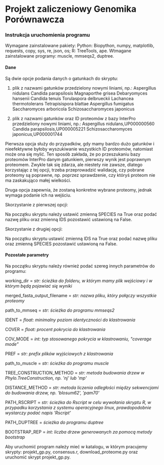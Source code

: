 # Projekt zaliczeniowy Genomika Porównawcza

### Instrukcja uruchomienia programu
Wymagane zainstalowane pakiety: Python: Biopython, numpy, matplotlib, requests, copy, sys, re, json, os; R: TreeTools, ape.
Wtmagane zainstalowane programy: muscle, mmseqs2, duptree.

#### Dane
Są dwie opcje podania danych o gatunkach do skryptu:

1. plik z nazwami gatunków przedzielony nowymi liniami, np.:
Aspergillus nidulans
Candida parapsilosis
Magnaporthe grisea
Debaryomyces hansenii
Candida tenuis
Torulaspora delbrueckii
Lachancea thermotolerans
Tetrapisispora blattae
Aspergillus fumigatus
Saccharomyces arboricola
Schizosaccharomyces japonicus

2. plik z nazwami gatunków oraz ID proteomów z bazy InterPro przedzieliony nowymi liniami, np.:
Aspergillus nidulans,UP000000560
Candida parapsilosis,UP000005221
Schizosaccharomyces japonicus,UP000001744

Pierwsza opcja służy do przypadków, gdy mamy bardzo dużo gatunków i nieefektywne byłoby wyszukiwanie wszystkich ID proteomów, natomiast może ona się mylić. Ten sposób zakłada, że po przeszukaniu bazy proteomów InterPro danym gatunkiem, pierwszy wynik jest poprawnym proteomem. Zwykle tak się zdarza, ale niestety nie zawsze, dlatego korzystając z tej opcji, trzeba przeprowadzić walidację, czy pobrane proteomy są poprawne, np. poprzez sprawdzenie, czy któryś proteom nie ma zaskakująco małej wielkości.

Druga opcja zapewnia, że zostaną konkretne wybrane proteomy, jednak wymaga podanie ich na wejściu.

Skorzystanie z pierwszej opcji:

Na początku skryptu należy ustawić zmienną SPECIES na True oraz podać nazwę pliku oraz zmienną IDS pozostawić ustawioną na False.

Skorzystanie z drugiej opcji:

Na początku skryptu ustawić zmienną IDS na True oraz podać nazwę pliku oraz zmienną SPECIES pozostawić ustawioną na False.

#### Pozostałe parametry

Na początku skryptu należy również podać szereg innych parametrów do programu:

working_dir = *str: ścieżka do folderu, w którym mamy plik wejściowy i w którym będą pojawiać się wyniki*

merged_fasta_output_filename = *str: nazwa pliku, który połączy wszystkie proteomy*

path_to_mmseq = *str: ścieżka do programu mmseqs2*

IDENT = *float: minimalny poziom identyczności do klastrowania*

COVER = *float: procent pokrycia do klastrowania*

COV_MODE = *int: typ stosowanego pokrycia w klastrowaniu, "coverage mode"*

PREF = *str: prefix plików wyjściowych z klastrowania*

path_to_muscle = *str: ścieżka do programu muscle*

TREE_CONSTRUCTION_METHOD = *str: metoda budowania drzew w Phylo.TreeConstruction, np. 'nj' lub 'mp'*

DISTANCE_METHOD = *str: metoda liczenia odległości między sekwencjami do budowania drzew, np. 'blosum62', 'pam70'*

PATH_RSCRIPT = *str: ścieżka do Rscript w celu wywołania skryptu R, w przypadku korzystania z systemu operacyjnego linux, prawdopodobnie wystarczy podać napis 'Rscript'*

PATH_DUPTREE = *ścieżka do programu duptree*

BOOTSTRAP_REP = *int: liczba drzew generowanych za pomocą metody bootstrap*

Aby uruchomić program należy mieć w katalogu, w którym pracujemy skrypty: projekt_gp.py, consensus.r, download_proteome.py oraz uruchomić skrypt projekt_gp.py.
